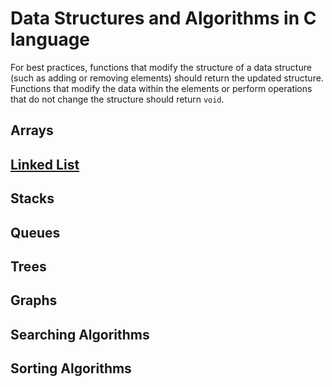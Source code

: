 # Data Structures and Algorithms in C language

For best practices, functions that modify the structure of a data structure (such as adding or removing elements) should return the updated structure. Functions that modify the data within the elements or perform operations that do not change the structure should return `void`.

## Arrays

## [Linked List](./LinkedList)

## Stacks

## Queues

## Trees

## Graphs

## Searching Algorithms

## Sorting Algorithms
